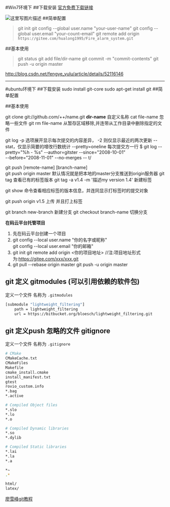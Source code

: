 #Win7环境下
##下载安装
[官方免费下载链接](https://git-scm.com/downloads)

![这里写图片描述](http://img.blog.csdn.net/20171021214841275?watermark/2/text/aHR0cDovL2Jsb2cuY3Nkbi5uZXQvQ1NETmh1YW9uZw==/font/5a6L5L2T/fontsize/400/fill/I0JBQkFCMA==/dissolve/70/gravity/SouthEast)
##简单配置

> git init 
> git config --global user.name "your-user-name" 
> git config --global user.email "your-count-email"
> git remote add origin `https://gitee.com/hualong1995/Fire_alarm_system.git`

##基本使用

>git status
>git add file/dir-name
git commit -m "commit-contents"
git push -u origin master


http://blog.csdn.net/fengye_yulu/article/details/52116146

----------


#ubuntu环境下
##下载安装
sudo install git-core
sudo apt-get install git
##简单配置

##基本使用

git clone git://github.com/++/name.git     **dir-name**   自定义名称
cat  file-name 忽略一些文件
git rm  file-name  从暂存区域移除,并连带从工作目录中删除指定的文件

git log 
	-p 选项展开显示每次提交的内容差异，
	 -2 则仅显示最近的两次更新
	 --stat，仅显示简要的增改行数统计
	 --pretty=oneline   每次提交方一行
$ git log --pretty="%h - %s" --author=gitster --since="2008-10-01" \
   --before="2008-11-01" --no-merges -- t/

git push [remote-name] [branch-name]  
git push origin master  默认情况就是把本地的master分支推送到origin服务器
git tag   查看已有的标签版本
git tag -a v1.4 -m '描述my version 1.4'  新建标签

git show 命令查看相应标签的版本信息，并连同显示打标签时的提交对象

git push origin v1.5  上传 并且打上标签



git branch new-branch 新建分支
git checkout branch-name  切换分支

**在码云平台托管项目**

 1. 先在码云平台创建一个项目
 2. git config --local user.name "你的名字或昵称"  
 git config --local user.email "你的邮箱"
 3. git init 
 git remote add origin <你的项目地址> //注:项目地址形式为:https://gitee.com/xxx/xxx.git
 4. git pull --rebase origin master
  git push -u origin master

## git 定义 gitmodules (可以引用依赖的软件包)
定义一个文件 名称为 `.gitmodules`

```bash
[submodule "lightweight_filtering"]
	path = lightweight_filtering
	url = https://bitbucket.org/bloesch/lightweight_filtering.git

```

## git 定义push 忽略的文件 gitignore
定义一个文件 名称为 `.gitignore`

```bash
# CMake
CMakeCache.txt
CMakeFiles
Makefile
cmake_install.cmake
install_manifest.txt
gtest
rovio_custom.info
*.bag
*.active

# Compiled Object files
*.slo
*.lo
*.o

# Compiled Dynamic libraries
*.so
*.dylib

# Compiled Static libraries
*.lai
*.la
*.a

*~
.*

html/
latex/

```


[廖雪峰git教程](https://www.liaoxuefeng.com/wiki/0013739516305929606dd18361248578c67b8067c8c017b000)